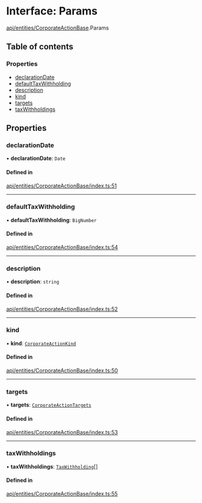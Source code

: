 # Interface: Params

[api/entities/CorporateActionBase](../wiki/api.entities.CorporateActionBase).Params

## Table of contents

### Properties

- [declarationDate](../wiki/api.entities.CorporateActionBase.Params#declarationdate)
- [defaultTaxWithholding](../wiki/api.entities.CorporateActionBase.Params#defaulttaxwithholding)
- [description](../wiki/api.entities.CorporateActionBase.Params#description)
- [kind](../wiki/api.entities.CorporateActionBase.Params#kind)
- [targets](../wiki/api.entities.CorporateActionBase.Params#targets)
- [taxWithholdings](../wiki/api.entities.CorporateActionBase.Params#taxwithholdings)

## Properties

### declarationDate

• **declarationDate**: `Date`

#### Defined in

[api/entities/CorporateActionBase/index.ts:51](https://github.com/PolymathNetwork/polymesh-sdk/blob/c37bc05d/src/api/entities/CorporateActionBase/index.ts#L51)

___

### defaultTaxWithholding

• **defaultTaxWithholding**: `BigNumber`

#### Defined in

[api/entities/CorporateActionBase/index.ts:54](https://github.com/PolymathNetwork/polymesh-sdk/blob/c37bc05d/src/api/entities/CorporateActionBase/index.ts#L54)

___

### description

• **description**: `string`

#### Defined in

[api/entities/CorporateActionBase/index.ts:52](https://github.com/PolymathNetwork/polymesh-sdk/blob/c37bc05d/src/api/entities/CorporateActionBase/index.ts#L52)

___

### kind

• **kind**: [`CorporateActionKind`](../wiki/api.entities.CorporateActionBase.types.CorporateActionKind)

#### Defined in

[api/entities/CorporateActionBase/index.ts:50](https://github.com/PolymathNetwork/polymesh-sdk/blob/c37bc05d/src/api/entities/CorporateActionBase/index.ts#L50)

___

### targets

• **targets**: [`CorporateActionTargets`](../wiki/api.entities.CorporateActionBase.types.CorporateActionTargets)

#### Defined in

[api/entities/CorporateActionBase/index.ts:53](https://github.com/PolymathNetwork/polymesh-sdk/blob/c37bc05d/src/api/entities/CorporateActionBase/index.ts#L53)

___

### taxWithholdings

• **taxWithholdings**: [`TaxWithholding`](../wiki/api.entities.CorporateActionBase.types.TaxWithholding)[]

#### Defined in

[api/entities/CorporateActionBase/index.ts:55](https://github.com/PolymathNetwork/polymesh-sdk/blob/c37bc05d/src/api/entities/CorporateActionBase/index.ts#L55)
